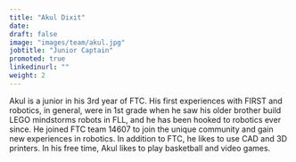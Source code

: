```yaml
---
title: "Akul Dixit"
date:
draft: false
image: "images/team/akul.jpg"
jobtitle: "Junior Captain"
promoted: true
linkedinurl: ""
weight: 2
---
```


Akul is a junior in his 3rd year of FTC. His first experiences with FIRST and robotics, in general, were in 1st grade when he saw his older brother build LEGO mindstorms robots in FLL, and he has been hooked to robotics ever since. He joined FTC team 14607 to join the unique community and gain new experiences in robotics. In addition to FTC, he likes to use CAD and 3D printers. In his free time, Akul likes to play basketball and video games.
